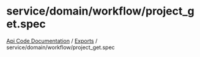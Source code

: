 # service/domain/workflow/project\_get.spec
[Api Code Documentation](../README.md) / [Exports](../modules.md) / service/domain/workflow/project\_get.spec
